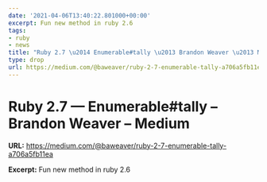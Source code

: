 ```yaml
---
date: '2021-04-06T13:40:22.801000+00:00'
excerpt: Fun new method in ruby 2.6
tags:
- ruby
- news
title: "Ruby 2.7 \u2014 Enumerable#tally \u2013 Brandon Weaver \u2013 Medium"
type: drop
url: https://medium.com/@baweaver/ruby-2-7-enumerable-tally-a706a5fb11ea
---
```


# Ruby 2.7 — Enumerable#tally – Brandon Weaver – Medium

**URL:** https://medium.com/@baweaver/ruby-2-7-enumerable-tally-a706a5fb11ea

**Excerpt:** Fun new method in ruby 2.6
